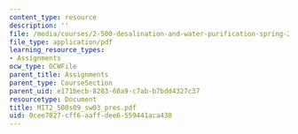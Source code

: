 ```yaml
---
content_type: resource
description: ''
file: /media/courses/2-500-desalination-and-water-purification-spring-2009/0cee7027cff6aaffdee6559441aca438_MIT2_500s09_sw03_pres.pdf
file_type: application/pdf
learning_resource_types:
- Assignments
ocw_type: OCWFile
parent_title: Assignments
parent_type: CourseSection
parent_uid: e171becb-8283-60a9-c7ab-b7bdd4327c37
resourcetype: Document
title: MIT2_500s09_sw03_pres.pdf
uid: 0cee7027-cff6-aaff-dee6-559441aca438
---
```

